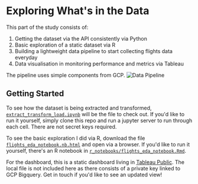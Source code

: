 # Exploring What's in the Data

This part of the study consists of:
1. Getting the dataset via the API consistently via Python
2. Basic exploration of a static dataset via R
3. Building a lightweight data pipeline to start collecting flights data everyday
4. Data visualisation in monitoring performance and metrics via Tableau

The pipeline uses simple components from GCP.
![Data Pipeline](https://user-images.githubusercontent.com/38344465/173010837-c2dc2cac-60d3-4781-9bad-d86e1a368a36.png)


## Getting Started
To see how the dataset is being extracted and transformed, [```extract_transform_load.ipynb```](explore/extract_transform_load.ipynb) will be the file to check out. If you'd like to run it yourself, simply clone this repo and run a jupyter server to run through each cell. There are not secret keys required.

To see the basic exploration I did via R, download the file [```flights_eda_notebook.nb.html```](explore/flights_eda_notebook.nb.html) and open via a browser. If you'd like to run it yourself, there's an R notebook in [```r_notebooks/flights_eda_notebook.Rmd```](explore/r_notebooks/flights_eda_notebook.Rmd).

For the dashboard, this is a static dashboard living in [Tableau Public](https://public.tableau.com/app/profile/yoshi.man1207/viz/FlightsThroughHongKongInternationalAirport/Overview). The local file is not included here as there consists of a private key linked to GCP Bigquery. Get in touch if you'd like to see an updated view!


